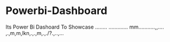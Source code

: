 # Powerbi-Dashboard
Its Power Bi Dashoard To Showcase ........
.............
mm...........,,....
,.,m,m,lkn,.,.,m,.,./?.,..,...
